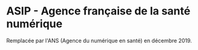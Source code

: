 # ASIP - Agence française de la santé numérique

Remplacée par l'ANS (Agence du numérique en santé) en décembre 2019.
<!-- SPDX-License-Identifier: MPL-2.0 -->
